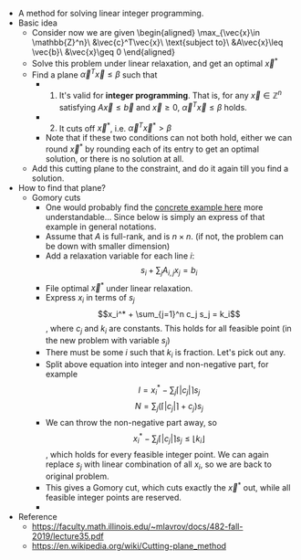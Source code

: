 - A method for solving linear integer programming.
- Basic idea
	- Consider now we are given
	  \begin{aligned}
	  \max_{\vec{x}\in \mathbb{Z}^n}\ &\vec{c}^T\vec{x}\\
	  \text{subject to}\ &A\vec{x}\leq \vec{b}\\
	  &\vec{x}\geq 0
	  \end{aligned}
	- Solve this problem under linear relaxation, and get an optimal $\vec{x}^*$
	- Find a plane $\vec{\alpha}^T\vec{x}\leq \beta$ such that
		- 1. It's valid for **integer programming**. That is, for any $\vec{x}\in \mathbb{Z}^n$ satisfying $A\vec{x}\leq \vec{b}$ and $\vec{x} \geq 0$, $\vec{\alpha}^T\vec{x}\leq \beta$ holds.
		- 2. It cuts off $\vec{x}^*$, i.e. $\vec{\alpha}^T\vec{x}^*>\beta$
		- Note that if these two conditions can not both hold, either we can round $\vec{x}^*$ by rounding each of its entry to get an optimal solution, or there is no solution at all.
	- Add this cutting plane to the constraint, and do it again till you find a solution.
- How to find that plane?
	- Gomory cuts
		- One would probably find the [concrete example here](https://faculty.math.illinois.edu/~mlavrov/docs/482-fall-2019/lecture35.pdf) more understandable... Since below is simply an express of that example in general notations.
		- Assume that $A$ is full-rank, and is $n\times n$. (if not, the problem can be down with smaller dimension)
		- Add a relaxation variable for each line $i$:
		  $$s_i + \sum_{j}A_{i,j}x_j = b_i$$
		- File optimal $\vec{x}^*$ under linear relaxation.
		- Express $x_i$ in terms of $s_j$
		  $$x_i^* + \sum_{j=1}^n c_j s_j = k_i$$
		  , where $c_j$ and $k_i$ are constants. This holds for all feasible point (in the new problem with variable $s_j$)
		- There must be some $i$ such that $k_i$ is fraction. Let's pick out any.
		- Split above equation into integer and non-negative part, for example
		  $$I = x_i^* - \sum_j \lceil |c_j|\rceil s_j$$
		  $$N = \sum_j (\lceil|c_j|\rceil + c_j) s_j$$
		- We can throw the non-negative part away, so
		  $$x_i^* - \sum_j \lceil |c_j|\rceil s_j \leq \lfloor k_i \rfloor$$
		  , which holds for every feasible integer point. We can again replace $s_j$ with linear combination of all $x_i$, so we are back to original problem.
		- This gives a Gomory cut, which cuts exactly the $\vec{x}^*$ out, while all feasible integer points are reserved.
		-
- Reference
	- https://faculty.math.illinois.edu/~mlavrov/docs/482-fall-2019/lecture35.pdf
	- https://en.wikipedia.org/wiki/Cutting-plane_method